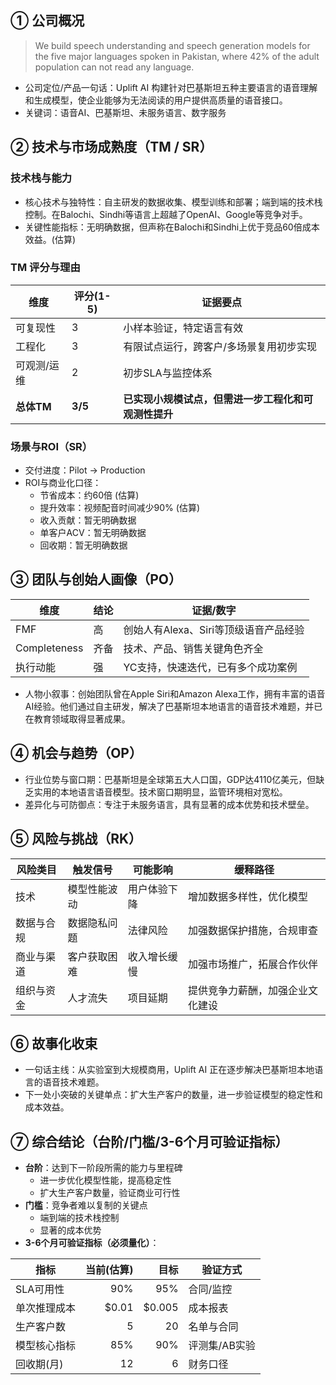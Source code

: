 ## ① 公司概况
> We build speech understanding and speech generation models for the five major languages spoken in Pakistan, where 42% of the adult population can not read any language.
- 公司定位/产品一句话：Uplift AI 构建针对巴基斯坦五种主要语言的语音理解和生成模型，使企业能够为无法阅读的用户提供高质量的语音接口。
- 关键词：语音AI、巴基斯坦、未服务语言、数字服务

## ② 技术与市场成熟度（TM / SR）
### 技术栈与能力
- 核心技术与独特性：自主研发的数据收集、模型训练和部署；端到端的技术栈控制。在Balochi、Sindhi等语言上超越了OpenAI、Google等竞争对手。
- 关键性能指标：无明确数据，但声称在Balochi和Sindhi上优于竞品60倍成本效益。(估算)

### TM 评分与理由
| 维度 | 评分(1-5) | 证据要点 |
|---|---|---|
| 可复现性 | 3 | 小样本验证，特定语言有效 |
| 工程化 | 3 | 有限试点运行，跨客户/多场景复用初步实现 |
| 可观测/运维 | 2 | 初步SLA与监控体系 |
| **总体TM** | **3/5** | **已实现小规模试点，但需进一步工程化和可观测性提升** |

### 场景与ROI（SR）
- 交付进度：Pilot → Production
- ROI与商业化口径：
  - 节省成本：约60倍 (估算)
  - 提升效率：视频配音时间减少90% (估算)
  - 收入贡献：暂无明确数据
  - 单客户ACV：暂无明确数据
  - 回收期：暂无明确数据

## ③ 团队与创始人画像（PO）
| 维度 | 结论 | 证据/数字 |
|---|---|---|
| FMF | 高 | 创始人有Alexa、Siri等顶级语音产品经验 |
| Completeness | 齐备 | 技术、产品、销售关键角色齐全 |
| 执行动能 | 强 | YC支持，快速迭代，已有多个成功案例 |

- 人物小叙事：创始团队曾在Apple Siri和Amazon Alexa工作，拥有丰富的语音AI经验。他们通过自主研发，解决了巴基斯坦本地语言的语音技术难题，并已在教育领域取得显著成果。

## ④ 机会与趋势（OP）
- 行业位势与窗口期：巴基斯坦是全球第五大人口国，GDP达4110亿美元，但缺乏实用的本地语言语音模型。技术窗口期明显，监管环境相对宽松。
- 差异化与可防御点：专注于未服务语言，具有显著的成本优势和技术壁垒。

## ⑤ 风险与挑战（RK）
| 风险类目 | 触发信号 | 可能影响 | 缓释路径 |
|---|---|---|---|
| 技术 | 模型性能波动 | 用户体验下降 | 增加数据多样性，优化模型 |
| 数据与合规 | 数据隐私问题 | 法律风险 | 加强数据保护措施，合规审查 |
| 商业与渠道 | 客户获取困难 | 收入增长缓慢 | 加强市场推广，拓展合作伙伴 |
| 组织与资金 | 人才流失 | 项目延期 | 提供竞争力薪酬，加强企业文化建设 |

## ⑥ 故事化收束
- 一句话主线：从实验室到大规模商用，Uplift AI 正在逐步解决巴基斯坦本地语言的语音技术难题。
- 下一处小突破的关键单点：扩大生产客户的数量，进一步验证模型的稳定性和成本效益。

## ⑦ 综合结论（台阶/门槛/3-6个月可验证指标）
- **台阶**：达到下一阶段所需的能力与里程碑
  - 进一步优化模型性能，提高稳定性
  - 扩大生产客户数量，验证商业可行性
- **门槛**：竞争者难以复制的关键点
  - 端到端的技术栈控制
  - 显著的成本优势
- **3-6个月可验证指标（必须量化）**：

| 指标 | 当前(估算) | 目标 | 验证方式 |
|---|---:|---:|---|
| SLA可用性 | 90% | 95% | 合同/监控 |
| 单次推理成本 | $0.01 | $0.005 | 成本报表 |
| 生产客户数 | 5 | 20 | 名单与合同 |
| 模型核心指标 | 85% | 90% | 评测集/AB实验 |
| 回收期(月) | 12 | 6 | 财务口径 |